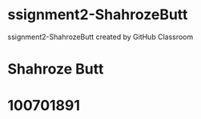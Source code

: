 # ssignment2-ShahrozeButt
ssignment2-ShahrozeButt created by GitHub Classroom
# Shahroze Butt 
# 100701891 
#
